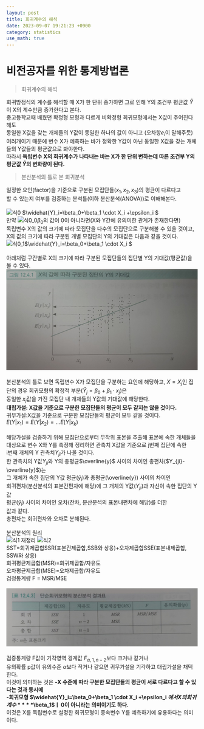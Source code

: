 ```yaml
---
layout: post
title: 회귀계수의 해석  
date: 2023-09-07 19:21:23 +0900
category: statistics 
use_math: true
---
```

# 비전공자를 위한 통계방법론    
> 회귀계수의 해석    

회귀방정식의 계수를 해석할 때 X가 한 단위 증가하면 그로 인해 Y의 조건부 평균값 $\widehat{Y}$이 X의 계수만큼 증가한다고 본다.  
중고등학교때 배웠던 확정형 모형과 다르게 비확정형 회귀모형에서는 X값이 주어진다해도  
동일한 X값을 갖는 개체들의 Y값이 동일한 하나의 값이 아니고 (오차항$e_i$이 말해주듯)  
여러개이기 때문에 변수 X가 예측하는 바가 정확한 Y값이 아닌 동일한 X값을 갖는 개체들의 Y값들의 평균값으로 봐야한다.    
따라서 **독립변수 X의 회귀계수가 나타내는 바는 X가 한 단위 변하는데 따른 조건부 Y의**  
**평균값 $\widehat{Y}$의 변화량이 된다.**  
  
> 분산분석의 틀로 본 회귀분석  

일정한 요인(factor)을 기준으로 구분된 모집단들($x_1, x_2, x_3$)의 평균이 다르다고  
할 수 있는지 여부를 검증하는 분석틀(이하 분산분석(ANOVA))로 이해해본다.
<br>  
![식0]()
$\widehat{Y}_i=\beta_0+\beta_1 \cdot X_i +\epsilon_i $  
만약 ![식0_0]()$\beta_0$의 값이 0이 아니라면(X와 Y간에 유의미한 관계가 존재한다면)  
독립변수 X의 값의 크기에 따라 모집단을 다수의 모집단으로 구분해볼 수 있을 것이고,  
X의 값의 크기에 따라 구분된 개별 모집단의 Y의 기대값은 다음과 같을 것이다.  
![식0_1]()$\widehat{Y}_i=\beta_0+\beta_1 \cdot X_i $
<br>  
아래처럼 구간별로 X의 크기에 따라 구분된 모집단들의 집단별 Y의 기대값(평균값)을  
볼 수 있다.  
![이미지1](https://github.com/shina1221/shina1221.github.io/blob/main/_posts/%EB%8F%84%EC%84%9C/%EB%B9%84%EC%A0%84%EA%B3%B5%EC%9E%90%EB%A5%BC%20%EC%9C%84%ED%95%9C%20%ED%86%B5%EA%B3%84%EB%B0%A9%EB%B2%95%EB%A1%A0/img/x%EC%9D%98%20%EA%B0%92%EC%97%90%20%EB%94%B0%EB%9D%BC%20%EA%B5%AC%EB%B6%84%EB%90%9C%20%EC%A7%91%EB%8B%A8%EC%9D%98%20y%EC%9D%98%20%EA%B8%B0%EB%8C%80%EA%B0%92.jpg)
<br>  
분산분석의 틀로 보면 독립변수 X가 모집단을 구분하는 요인에 해당하고, $X=X_j$인 집단의 경우 회귀모형의 확정적 부분($\widehat{Y}_j = \beta_0 +\beta_1 \cdot x_j$)은  
동일한 $x_j$값을 가진 모집단 내 개체들의 Y값의 기대값에 해당한다.  
**대립가설: X값을 기준으로 구분한 모집단들의 평균이 모두 같지는 않을 것이다.**  
귀무가설:X값을 기준으로 구분한 모집단들의 평균이 모두 같을 것이다.  
$E(Y|x_1)= E(Y|x_2)=... E(Y|x_k)$
<br>  
해당가설을 검증하기 위해 모집단으로부터 무작위 표본을 추출해 표본에 속한 개체들을  
대상으로 변수 X와 Y를 측정해 정리하면 관측치 X값을 기준으로 j번째 집단에 속한  
i번째 개체의 Y 관측치$Y_{ji}$가 나올 것이다.  
한 관측치의 Y값$Y_{ji}$와 Y의 총평균$\overline{y}$ 사이의 차이인 총편차($Y_{ji}-\overline{y}$)는  
그 개체가 속한 집단의 Y값 평균($\widehat{y}_i$)과 총평균(\overline{y}) 사이의 차이인  
회귀편차(분산분석의 표본간편차에 해당)에 그 개체의 Y값($Y_{ji}$)과 자신이 속한 집단의 Y값  
평균($\widehat{y}_i$) 사이의 차이인 오차(잔차, 분산분석의 표본내편차에 해당)를 더한  
값과 같다.  
총편차는 회귀편차와 오차로 분해된다.
<br>  
분산분석의 원리  
![식1](https://latex.codecogs.com/svg.image?y_{ji}-\overline{y}=(\widehat{y}_i-\overline{y})&plus;(y_{ji}-\widehat{y}_j))  
재정리  
![식2](https://latex.codecogs.com/svg.image?\sum_{j=1}^{k}\sum_{i=1}^{n}(y_{ji}-\overline{y})^2\\=\sum_{j=1}^{k}\sum_{i=1}^{n}(\widehat{y}_j-\overline{y})^2&plus;\sum_{j=1}^{k}\sum_{i=1}^{n}(y_{ji}-\widehat{y}_j)^2&plus;2\cdot\sum_{j=1}^{k}\sum_{i=1}^{n}(\widehat{y}_{j}-\overline{y})(y_{ji}-\widehat{y}_j)\\=\sum_{j=1}^{k}n_j\cdot(\widehat{y}_j-\overline{y})^2&plus;\sum_{j=1}^{k}\sum_{i=1}^{n}(y_{ji}-\widehat{y}_j)^2&space;)  
SST=회귀제곱합SSR(표본간제곱합,SSB와 상응)+오차제곱합SSE(표본내제곱합, SSW와 상응)  
회귀평균제곱합(MSR)=회귀제곱합/자유도  
오차평균제곱합(MSE)=오차제곱합/자유도  
검정통계량 F = MSR/MSE
<br>  
![단순회귀모형의 분산분석 결과표](https://github.com/shina1221/shina1221.github.io/blob/main/_posts/%EB%8F%84%EC%84%9C/%EB%B9%84%EC%A0%84%EA%B3%B5%EC%9E%90%EB%A5%BC%20%EC%9C%84%ED%95%9C%20%ED%86%B5%EA%B3%84%EB%B0%A9%EB%B2%95%EB%A1%A0/img/%EB%8B%A8%EC%88%9C%ED%9A%8C%EA%B7%80%EB%AA%A8%ED%98%95%EC%9D%98%20%EB%B6%84%EC%82%B0%EB%B6%84%EC%84%9D%20%EA%B2%B0%EA%B3%BC%ED%91%9C.jpg)
<br>  
검증통계량 F값이 기각영역 경계값 $F_{\alpha,1,n-2}$보다 크거나 같거나  
유의확률 p값이 유의수준 $\alpha$보다 작거나 같으면 귀무가설을 기각하고 대립가설을 채택한다.  
이것이 의미하는 것은 
**-X 수준에 따라 구분한 모집단들의 평균이 서로 다르다고 할 수 있다는 것과 동시에**  
**-회귀모형 $\widehat{Y}_i=\beta_0+\beta_1 \cdot X_i +\epsilon_i $에서 X의 회귀계수**  
**$\beta_1$ㅣ 0이 아니라는 의미이기도 하다.**  
이것은 X를 독립변수로 설정한 회귀모형이 종속변수 Y를 예측하기에 유용하다는 의미이다.  


